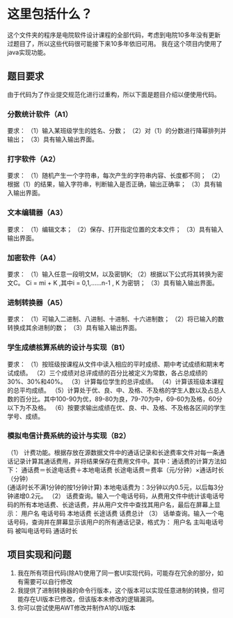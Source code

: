 # 这里包括什么？
这个文件夹的程序是电院软件设计课程的全部代码，考虑到电院10多年没有更新过题目了，所以这些代码很可能接下来10多年依旧可用。
我在这个项目内使用了java实现功能。

## 题目要求
由于代码为了作业提交规范化进行过重构，所以下面是题目介绍以便使用代码。
### 分数统计软件（A1）
要求：
（1）输入某班级学生的姓名、分数；
（2）对（1）的分数进行降幂排列并输出；
（3）具有输入输出界面。
### 打字软件（A2）
要求：
（1）随机产生一个字符串，每次产生的字符串内容、长度都不同；
（2）根据（1）的结果，输入字符串，判断输入是否正确，输出正确率；
（3）具有输入输出界面。
### 文本编辑器（A3）
要求：
（1）编辑文本；
（2）保存、打开指定位置的文本文件；
（3）具有输入输出界面。
### 加密软件（A4）
要求：
（1）输入任意一段明文M，以及密钥K;
（2）根据以下公式将其转换为密文C。
     Ci  =  mi  +  K  ,其中i = 0,1,……n-1 , K 为密钥；
（3）具有输入输出界面。
### 进制转换器（A5）
要求：
（1）可输入二进制、八进制、十进制、十六进制数；
（2）将已输入的数转换成其余进制的数；
（3）具有输入输出界面。
### 学生成绩核算系统的设计与实现（B1）
要求：
（1）按班级按课程从文件中读入相应的平时成绩、期中考试成绩和期末考试成绩。
（2）三个成绩对总评成绩的百分比被定义为常数，各占总成绩的30%、30%和40%。
（3）计算每位学生的总评成绩。
（4）计算该班级本课程的总平均成绩。
（5）计算处于优、良、中、及格、不及格的学生人数以及占总人数的百分比。其中100-90为优，89-80为良，79-70为中，69-60为及格，60分以下为不及格。
（6）按要求输出成绩在优、良、中、及格、不及格各区间的学生学号、成绩。
### 模拟电信计费系统的设计与实现（B2）
（1） 计费功能。根据存放在源数据文件中的通话记录和长途费率文件对每一条通话记录计算其通话费用，并将结果保存在费用文件中。其中：通话费的计算方法如下：
        通话费＝长途电话费＋本地电话费
        长途电话费＝费率（元/分钟）×通话时长（分钟）    
           (通话时长不满1分钟的按1分钟计算)
        本地电话费为：3分钟以内0.5元，以后每3分钟递增0.2元。
（2） 话费查询。输入一个电话号码，从费用文件中统计该电话号码的所有本地话费、长途话费，并从用户文件中查找其用户名，最后在屏幕上显示：
        用户名  电话号码  本地话费  长途话费  话费总计
（3） 话单查询。输入一个电话号码，查询并在屏幕显示该用户的所有通话记录，格式为：
        用户名  主叫电话号码  被叫电话号码  通话时长
## 项目实现和问题
1. 我在所有项目代码(除A1)使用了同一套UI实现代码，可能存在冗余的部分，如有需要可以自行修改
2. 我提供了进制转换器的命令行版本，这个版本可以实现任意进制的转换，但可能存在UI版本已修改，但该版本未修改的逻辑漏洞。
3. 你可以尝试使用AWT修改并制作A1的UI版本

